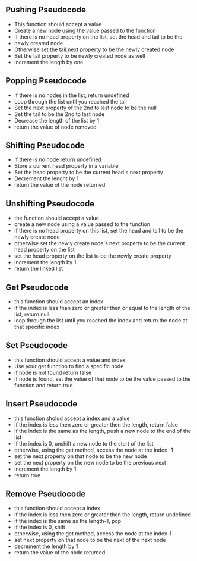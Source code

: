 
## Pushing Pseudocode
  * This function should accept a value
  * Create  a new node using the value passed to the function 
  * If there is no head property on the list, set the head and tail to be the
  * newly created node
  * Otherwise set the tail.next property to be the newly created node
  * Set the tail property to be newly created node as well
  * increment the length by one



## Popping Pseudocode
  * If there is no nodes in the list, return undefined
  * Loop through the list until you reached the tail 
  * Set the next property of the 2nd to last node to be the null 
  * Set the tail to be the 2nd to last node 
  * Decrease the length of the list by 1
  * return the value of node removed

## Shifting Pseudocode
  * If there is no node return undefined
  * Store a current head property in a variable
  * Set the head property to be the current head's next property
  * Decrement the lenght by 1
  * return the value of the node returned
 
## Unshifting Pseudocode
* the function should accept a value
* create a new node using a value passed to the function 
* if there is no head property on this list, set the head and tail to be the
  newly create node
* otherwise set the newly create node's next property to  be the current head
  property on the list
* set the head property on the list to  be the newly create property
* increment the length by 1
* return the linked list  
  
## Get Pseudocode
* this function should accept an index
* if the index is less than zero or greater then or equal to the length of the
  list, return null 
* loop through the list until you reached the index and return the node at that
  specific index
  
## Set Pseudocode
* this function should accept a value and index
* Use your get function to find a specific node
* if node is not found return false
* if node is found, set the value of that node to be the value passed to the
  function and return true
 
 ## Insert Pseudocode
* this function sholud accept a index and a value
* if the index is less then zero or greater then the length, return false
* if the index is the same as the length, push a new node to the end of the
  list
* if the index is 0, unshift a new node to the start of the list
* otherwise, using the get method, access the node at the index -1
* set the next property on that node to be the new node
* set the next property on the new node to be the previous next
* increment the length by 1
* return true

## Remove Pseudocode
  * this function should accept a index
  * if the index is less then zero or greater then the length, return undefined
  * if the index is the same as the length-1, pop 
  * if the index is 0, shift
  * otherwise, using the get method, access the node at the index-1
  * set next property on that node to be the next of the next node
  * decrement the length by 1
  * return the value of the node returned

